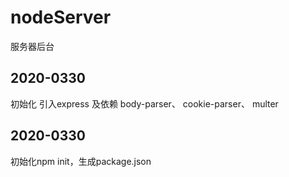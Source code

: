 # nodeServer
服务器后台

## 2020-0330
初始化 引入express 及依赖 body-parser、 cookie-parser、 multer

## 2020-0330
初始化npm init，生成package.json
